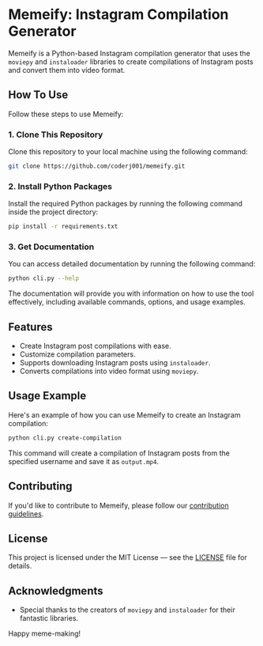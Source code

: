 # Memeify: Instagram Compilation Generator

Memeify is a Python-based Instagram compilation generator that uses the `moviepy` and `instaloader` libraries to create compilations of Instagram posts and convert them into video format.

## How To Use

Follow these steps to use Memeify:

### 1. Clone This Repository

Clone this repository to your local machine using the following command:

```sh
git clone https://github.com/coderj001/memeify.git
```

### 2. Install Python Packages

Install the required Python packages by running the following command inside the project directory:

```sh
pip install -r requirements.txt
```

### 3. Get Documentation

You can access detailed documentation by running the following command:

```sh
python cli.py --help
```

The documentation will provide you with information on how to use the tool effectively, including available commands, options, and usage examples.

## Features

- Create Instagram post compilations with ease.
- Customize compilation parameters.
- Supports downloading Instagram posts using `instaloader`.
- Converts compilations into video format using `moviepy`.

## Usage Example

Here's an example of how you can use Memeify to create an Instagram compilation:

```sh
python cli.py create-compilation
```

This command will create a compilation of Instagram posts from the specified username and save it as `output.mp4`.

## Contributing

If you'd like to contribute to Memeify, please follow our [contribution guidelines](CONTRIBUTING.md).

## License

This project is licensed under the MIT License — see the [LICENSE](LICENSE) file for details.

## Acknowledgments

- Special thanks to the creators of `moviepy` and `instaloader` for their fantastic libraries.

Happy meme-making!

